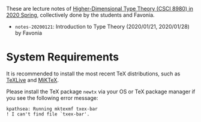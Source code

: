 These are lecture notes of [Higher-Dimensional Type Theory (CSCI 8980) in 2020 Spring](https://favonia.org/courses/hdtt2020/), collectively done by the students and Favonia.

- `notes-20200121`: Introduction to Type Theory (2020/01/21, 2020/01/28) by Favonia

# System Requirements

It is recommended to install the most recent TeX distributions, such as [TeXLive](https://www.tug.org/texlive/) and [MiKTeX](https://miktex.org/).

Please install the TeX package `newtx` via your OS or TeX package manager if you see the following error message:
```
kpathsea: Running mktexmf txex-bar
! I can't find file `txex-bar'.
```
